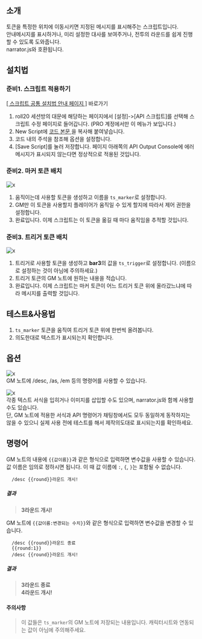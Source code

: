 ## 소개
토큰을 특정한 위치에 이동시키면 지정된 메시지를 표시해주는 스크립트입니다.  
안내메시지를 표시하거나, 미리 설정한 대사를 보여주거나, 전투의 라운드를 쉽게 진행할 수 있도록 도와줍니다.  
narrator.js와 호환됩니다.

## 설치법
### 준비1. 스크립트 적용하기
[[ 스크립트 공통 설치법 안내 페이지 ]](https://github.com/kibkibe/roll20-api-scripts/wiki) 바로가기
1. roll20 세션방의 대문에 해당하는 페이지에서 [설정]->[API 스크립트]를 선택해 스크립트 수정 페이지로 들어갑니다. (PRO 계정에서만 이 메뉴가 보입니다.)
2. New Script에 [ 코드 본문 ](https://github.com/kibkibe/roll20-api-scripts/blob/master/token_scripter/token_scripter.js)을 복사해 붙여넣습니다.
3. 코드 내의 주석을 참조해 옵션을 설정합니다.
4. [Save Script]를 눌러 저장합니다. 페이지 아래쪽의 API Output Console에 에러 메시지가 표시되지 않는다면 정상적으로 적용된 것입니다.

### 준비2. 마커 토큰 배치
![x](https://github.com/kibkibe/roll20-api-scripts/blob/master/wiki_image/ts/1_1.png)
1. 움직이는데 사용할 토큰을 생성하고 이름을 `ts_marker`로 설정합니다.  
2. GM만 이 토큰을 사용할지 플레이어가 움직일 수 있게 할지에 따라서 제어 권한을 설정합니다.
3. 완료입니다. 이제 스크립트는 이 토큰을 옮길 때 마다 움직임을 추적할 것입니다.

### 준비3. 트리거 토큰 배치
![x](https://github.com/kibkibe/roll20-api-scripts/blob/master/wiki_image/ts/1_2.png)
1. 트리거로 사용할 토큰을 생성하고 **bar3**의 값을 `ts_trigger`로 설정합니다. (이름으로 설정하는 것이 아님에 주의하세요.)
2. 트리거 토큰의 GM 노트에 원하는 내용을 적습니다.
3. 완료입니다. 이제 스크립트는 마커 토큰이 어느 트리거 토큰 위에 올라갔느냐에 따라 메시지를 출력할 것입니다.

## 테스트&사용법
1. `ts_marker` 토큰을 움직여 트리거 토큰 위에 한번씩 올려봅니다.
2. 의도한대로 텍스트가 표시되는지 확인합니다.

## 옵션
![x](https://github.com/kibkibe/roll20-api-scripts/blob/master/wiki_image/ts/2_1.png)  
GM 노트에 /desc, /as, /em 등의 명령어를 사용할 수 있습니다.  

![x](https://github.com/kibkibe/roll20-api-scripts/blob/master/wiki_image/ts/2_2.png)  
각종 텍스트 서식을 입히거나 이미지를 삽입할 수도 있으며, narrator.js와 함께 사용할 수도 있습니다.  
단, GM 노트에 적용한 서식과 API 명령어가 채팅창에서도 모두 동일하게 동작하지는 않을 수 있으니 실제 사용 전에 테스트를 해서 제작의도대로 표시되는지를 확인하세요.

## 명령어
GM 노트의 내용에 `{{값이름}}`과 같은 형식으로 입력하면 변수값을 사용할 수 있습니다.  
값 이름은 임의로 정하시면 됩니다. 이 때 값 이름에 `:`, `{`, `}`는 포함될 수 없습니다.

      /desc {{round}}라운드 개시!
##### 결과
> **3라운드 개시!**
      
GM 노트에 `{{값이름:변경되는 수치}}`와 같은 형식으로 입력하면 변수값을 변경할 수 있습니다.

      /desc {{round}}라운드 종료
      {{round:1}}
      /desc {{round}}라운드 개시!
##### 결과
> **3라운드 종료**  
> **4라운드 개시!**


#### 주의사항
> 이 값들은 `ts_marker`의 GM 노트에 저장되는 내용입니다. 캐릭터시트와 연동되는 값이 아님에 주의해주세요.